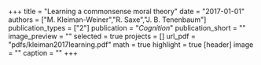 +++
title = "Learning a commonsense moral theory"
date = "2017-01-01"
authors = ["M. Kleiman-Weiner","R. Saxe","J. B. Tenenbaum"]
publication_types = ["2"]
publication = "_Cognition_"
publication_short = ""
image_preview = ""
selected = true
projects = []
url_pdf = "pdfs/kleiman2017learning.pdf"
math = true
highlight = true
[header]
image = ""
caption = ""
+++

